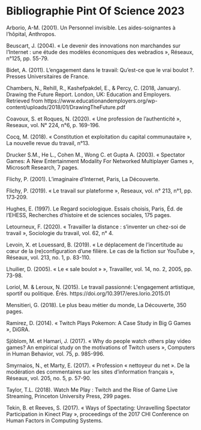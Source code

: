 <html>
<body>
<h1>Bibliographie Pint Of Science 2023</h1>
<p>Arborio, A-M. (2001). Un Personnel invisible. Les aides-soignantes à l’hôpital, Anthropos.</p>
<p>Beuscart, J. (2004). « Le devenir des innovations non marchandes sur l’Internet : une étude des modèles économiques des webradios », Réseaux, n°125, pp. 55-79.</p>
<p>Bidet, A. (2011). L’engagement dans le travail: Qu’est-ce que le vrai boulot ?. Presses Universitaires de France.</p>
<p>Chambers, N., Rehill, R., Kashefpakdel, E., & Percy, C. (2018, January). Drawing the Future Report. London, UK: Education and Employers. Retrieved from https://www.educationandemployers.org/wp-content/uploads/2018/01/DrawingTheFuture.pdf</p>
<p>Coavoux, S. et Roques, N. (2020). « Une profession de l’authenticité », Reseaux, vol. N° 224, n°6, p. 169-196.</p>
<p>Cocq, M. (2018). « Constitution et exploitation du capital communautaire », La nouvelle revue du travail, n°13.</p>
<p>Drucker S.M., He L., Cohen M., Wong C. et Gupta A. (2003). « Spectator Games: A New Entertainment Modality For Networked Multiplayer Games », Microsoft Research, 7 pages.</p>
<p>Flichy, P. (2001). L’imaginaire d’Internet, Paris, La Découverte.</p>
<p>Flichy, P. (2019). « Le travail sur plateforme », Reseaux, vol. n° 213, n°1, pp. 173‑209.</p>
<p>Hughes, E. (1997). Le Regard sociologique. Essais choisis, Paris, Éd. de l’EHESS, Recherches d’histoire et de sciences sociales, 175 pages.</p>
<p>Letourneux, F. (2020). « Travailler la distance : s’inventer un chez-soi de travail », Sociologie du travail, vol. 62, n° 4.</p>
<p>Levoin, X. et Louessard, B. (2019). « Le déplacement de l’incertitude au cœur de la (re)configuration d’une filière. Le cas de la fiction sur YouTube », Réseaux, vol. 213, no. 1, p. 83-110.</p>
<p>Lhuilier, D. (2005). « Le « sale boulot » », Travailler, vol. 14, no. 2, 2005, pp. 73-98.</p>
<p>Loriol, M. & Leroux, N. (2015). Le travail passionné: L'engagement artistique, sportif ou politique. Érès. https://doi.org/10.3917/eres.lorio.2015.01</p>
<p>Mensitieri, G. (2018). Le plus beau métier du monde, La Découverte, 350 pages.</p>
<p>Ramirez, D. (2014). « Twitch Plays Pokemon: A Case Study in Big G Games », DiGRA.</p>
<p>Sjöblom, M. et Hamari, J. (2017). « Why do people watch others play video games? An empirical study on the motivations of Twitch users », Computers in Human Behavior, vol. 75, p. 985-996.</p>
<p>Smyrnaios, N., et Marty, E. (2017). « Profession « nettoyeur du net ». De la modération des commentaires sur les sites d’information français », Réseaux, vol. 205, no. 5, p. 57-90.</p>
<p>Taylor, T.L. (2018). Watch Me Play : Twitch and the Rise of Game Live Streaming, Princeton University Press, 299 pages.</p>
<p>Tekin, B. et Reeves, S. (2017). « Ways of Spectating: Unravelling Spectator Participation in Kinect Play », proceedings of the 2017 CHI Conference on Human Factors in Computing Systems.
</p>
</body>
</html>
